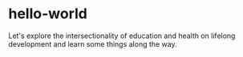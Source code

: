 # hello-world

Let's explore the intersectionality of education and health on lifelong development and learn some things along the way.
